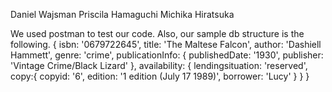 Daniel Wajsman
Priscila Hamaguchi
Michika Hiratsuka

We used postman to test our code.
Also, our sample db structure is the following.
{
    isbn: '0679722645',
    title: 'The Maltese Falcon',
    author: 'Dashiell Hammett',
    genre: 'crime',
    publicationInfo: {
              publishedDate: '1930',
              publisher: 'Vintage Crime/Black Lizard'
             },
    availability: {
             lendingsituation: 'reserved',
             copy:{
              copyid: '6',
              edition: '1 edition (July 17 1989)',
              borrower: 'Lucy'
             }
   }
}


